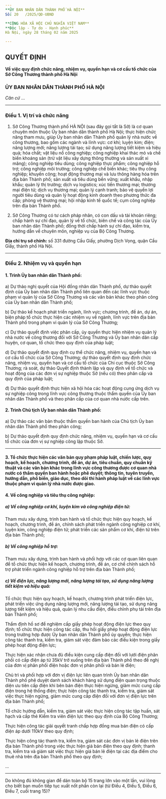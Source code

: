```yaml
---
**ỦY BAN NHÂN DÂN THÀNH PHỐ HÀ NỘI**  
Số: 20   /2025/QĐ-UBND

**CỘNG HÒA XÃ HỘI CHỦ NGHĨA VIỆT NAM**  
**Độc lập - Tự do - Hạnh phúc**  
Hà Nội, ngày 28 tháng 02 năm 2025

---
```


## QUYẾT ĐỊNH  
**Về việc quy định chức năng, nhiệm vụ, quyền hạn và cơ cấu tổ chức của Sở Công Thương thành phố Hà Nội**

### ỦY BAN NHÂN DÂN THÀNH PHỐ HÀ NỘI

*Căn cứ* ...

---

### Điều 1. Vị trí và chức năng

1. Sở Công Thương thành phố HÀ NỘI (sau đây gọi tắt là Sở) là cơ quan chuyên môn thuộc Ủy ban nhân dân thành phố Hà Nội; thực hiện chức năng tham mưu, giúp Ủy ban nhân dân Thành phố quản lý nhà nước về công thương, bao gồm các ngành và lĩnh vực: cơ khí; luyện kim; điện; năng lượng mới; năng lượng tái tạo; sử dụng năng lượng tiết kiệm và hiệu quả; hóa chất; vật liệu nổ công nghiệp; công nghiệp khai thác mỏ và chế biến khoáng sản (trừ vật liệu xây dựng thông thường và sản xuất xi măng); công nghiệp tiêu dùng; công nghiệp thực phẩm; công nghiệp hỗ trợ; công nghiệp môi trường; công nghiệp chế biến khác; tiêu thụ công nghiệp; khuyến công; hoạt động thương mại và lưu thông hàng hóa trên địa bàn Thành phố; sản xuất và tiêu dùng bền vững; xuất khẩu, nhập khẩu; quản lý thị trường; dịch vụ logistics; xúc tiến thương mại; thương mại điện tử; dịch vụ thương mại; quản lý cạnh tranh; bảo vệ quyền lợi người tiêu dùng và quản lý hoạt động kinh doanh theo phương thức đa cấp; phòng vệ thương mại; hội nhập kinh tế quốc tế; cụm công nghiệp trên địa bàn Thành phố.

2. Sở Công Thương có tư cách pháp nhân, có con dấu và tài khoản riêng; chấp hành sự chỉ đạo, quản lý về tổ chức, biên chế và công tác của Ủy ban nhân dân Thành phố; đồng thời chấp hành sự chỉ đạo, kiểm tra, hướng dẫn về chuyên môn, nghiệp vụ của Bộ Công Thương.

**Địa chỉ trụ sở chính:** số 331 đường Cầu Giấy, phường Dịch Vọng, quận Cầu Giấy, thành phố Hà Nội.

---

### Điều 2. Nhiệm vụ và quyền hạn

#### 1. Trình Ủy ban nhân dân Thành phố:

a) Dự thảo nghị quyết của Hội đồng nhân dân Thành phố, dự thảo quyết định của Ủy ban nhân dân Thành phố liên quan đến các lĩnh vực thuộc phạm vi quản lý của Sở Công Thương và các văn bản khác theo phân công của Ủy ban nhân dân Thành phố;

b) Dự thảo kế hoạch phát triển ngành, lĩnh vực; chương trình, đề án, dự án, biện pháp tổ chức thực hiện các nhiệm vụ về ngành, lĩnh vực trên địa bàn Thành phố trong phạm vi quản lý của Sở Công Thương;

c) Dự thảo quyết định việc phân cấp, ủy quyền thực hiện nhiệm vụ quản lý nhà nước về công thương đối với Sở Công Thương và Ủy ban nhân dân cấp huyện, cơ quan, tổ chức theo quy định của pháp luật;

d) Dự thảo quyết định quy định cụ thể chức năng, nhiệm vụ, quyền hạn và cơ cấu tổ chức của Sở Công Thương; dự thảo quyết định quy định chức năng, nhiệm vụ, quyền hạn và cơ cấu tổ chức của Chi cục thuộc Sở Công Thương; rà soát, dự thảo Quyết định thành lập và quy định về tổ chức và hoạt động của các đơn vị sự nghiệp thuộc Sở (nếu có) theo phân cấp và quy định của pháp luật;

đ) Dự thảo quyết định thực hiện xã hội hóa các hoạt động cung ứng dịch vụ sự nghiệp công trong lĩnh vực công thương thuộc thẩm quyền của Ủy ban nhân dân Thành phố và theo phân cấp của cơ quan nhà nước cấp trên.

#### 2. Trình Chủ tịch Ưy ban nhân dân Thành phố:

a) Dự thảo các văn bản thuộc thẩm quyền ban hành của Chủ tịch Ủy ban nhân dân Thành phố theo phân công;

b) Dự thảo quyết định quy định chức năng, nhiệm vụ, quyền hạn và cơ cấu tổ chức của đơn vị sự nghiệp công lập thuộc Sở.

---

#### 3. Tổ chức thực hiện các văn bản quy phạm pháp luật, chiến lược, quy hoạch, kế hoạch, chương trình, đề án, dự án, tiêu chuẩn, quy chuẩn kỹ thuật và các văn bản khác trong lĩnh vực công thương được cơ quan nhà nước có thẩm quyền ban hành hoặc phê duyệt; thông tin, tuyên truyền, hướng dẫn, phổ biến, giáo dục, theo dõi thi hành pháp luật về các lĩnh vực thuộc phạm vi quản lý nhà nước được giao.

#### 4. Về công nghiệp và tiêu thụ công nghiệp:

##### a) Về công nghiệp cơ khí, luyện kim và công nghiệp điện tử:

Tham mưu xây dựng, trình ban hành và tổ chức thực hiện quy hoạch, kế hoạch, chương trình, đề án, chính sách phát triển ngành công nghiệp cơ khí, luyện kim, công nghiệp điện tử; phát triển các sản phẩm cơ khí, điện tử trên địa bàn Thành phố;

##### b) Về công nghiệp hỗ trợ:

Tham mưu xây dựng, trình ban hành và phối hợp với các cơ quan liên quan để tổ chức thực hiện kế hoạch, chương trình, đề án, cơ chế chính sách hỗ trợ phát triển ngành công nghiệp hỗ trợ trên địa bàn Thành phố;

##### c) Về điện lực, năng lượng mới, năng lượng tái tạo, sử dụng năng lượng tiết kiệm và hiệu quả:

Tổ chức thực hiện quy hoạch, kế hoạch, chương trình phát triển điện lực, phát triển việc ứng dụng năng lượng mới, năng lượng tái tạo, sử dụng năng lượng tiết kiệm và hiệu quả, quản lý nhu cầu điện, điều chỉnh phụ tải trên địa bàn Thành phố;

Thẩm định hồ sơ để nghiệm cấp giấy phép hoạt động điện lực theo quy định; tổ chức thực hiện công tác cấp, thu hồi giấy phép hoạt động điện lực trong trường hợp được Ủy ban nhân dân Thành phố ủy quyền; thực hiện công tác thanh tra, kiểm tra, giám sát việc đảm bảo các điều kiện trong giấy phép hoạt động điện lực;

Thực hiện xác nhận chưa đủ điều kiện cung cấp điện đối với lưới điện phân phối có cấp điện áp từ 35kV trở xuống trên địa bàn Thành phố theo đề nghị của đơn vị phân phối điện hoặc đơn vị phân phối và bán lẻ điện;

Chủ trì và phối hợp với đơn vị điện lực liên quan trình Ủy ban nhân dân Thành phố phê duyệt danh sách khách hàng sử dụng điện quan trọng thuộc diện ưu tiên cấp điện khi bên bán điện thực hiện ngừng, giảm mức cung cấp điện trong hệ thống điện; thực hiện công tác thanh tra, kiểm tra, giám sát việc thực hiện ngừng, giảm mức cung cấp điện đối với đơn vị điện lực trên địa bàn Thành phố;

Tổ chức hướng dẫn, kiểm tra, giám sát việc thực hiện công tác tập huấn, sát hạch và cấp thẻ Kiểm tra viên điện lực theo quy định của Bộ Công Thương;

Thực hiện công tác giải quyết tranh chấp hợp đồng mua bán điện có cấp điện áp dưới 110kV theo quy định;

Thực hiện công tác thanh tra, kiểm tra, giám sát các đơn vị bán lẻ điện trên địa bàn Thành phố trong việc thực hiện giá bán điện theo quy định; thanh tra, kiểm tra và giám sát việc thực hiện giá bán lẻ điện tại các địa điểm cho thuê nhà trên địa bàn Thành phố theo quy định;

...

---

Do không đủ không gian để dán toàn bộ 15 trang lớn vào một lần, vui lòng cho biết bạn muốn tiếp tục xuất nốt phần còn lại (từ Điều 4, Điều 5, Điều 6, Điều 7, cuối trang 15)?
